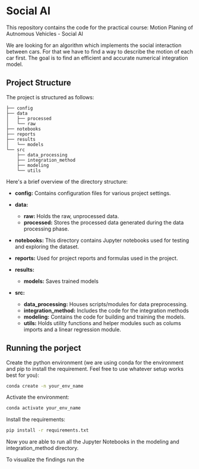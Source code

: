 # Social AI

This repository contains the code for the practical course: Motion Planing of Autnomous Vehicles - Social AI 

We are looking for an algorithm which implements the social interaction between cars. 
For that we have to find a way to describe the motion of each car first. 
The goal is to find an efficient and accurate numerical integration model. 

## Project Structure


The project is structured as follows:
```
├── config
├── data
│   ├── processed
│   └── raw
├── notebooks
├── reports
├── results
│   └── models
└── src
    ├── data_processing
    ├── integration_method
    ├── modeling
    └── utils

```

Here's a brief overview of the directory structure:

- **config:** Contains configuration files for various project settings.

- **data:**
  - **raw:** Holds the raw, unprocessed data.
  - **processed:** Stores the processed data generated during the data processing phase.

- **notebooks:** This directory contains Jupyter notebooks used for testing and exploring the dataset.

- **reports:** Used for project reports and formulas used in the project.

- **results:**
  - **models:** Saves trained models 

- **src:**
  - **data_processing:** Houses scripts/modules for data preprocessing.
  - **integration_method:** Includes the code for the integration methods
  - **modeling:** Contains the code for building and training the models.
  - **utils:** Holds utility functions and helper modules such as colums imports and a linear regression module.


## Running the porject

Create the python environment (we are using conda for the environment and pip to install the requirement. Feel free to use whatever setup works best for you):

```bash
conda create -n your_env_name
```

Activate the environment:

```bash
conda activate your_env_name
```

Install the requirements:
```bash
pip install -r requirements.txt
```

Now you are able to run all the Jupyter Notebooks in the modeling and integration_method directory.

To visualize the findings run the 